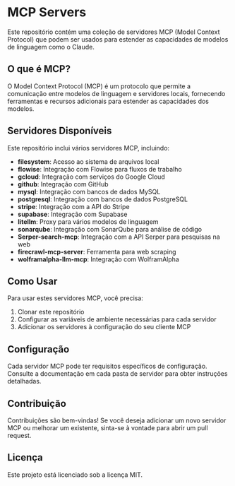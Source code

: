 # MCP Servers

Este repositório contém uma coleção de servidores MCP (Model Context Protocol) que podem ser usados para estender as capacidades de modelos de linguagem como o Claude.

## O que é MCP?

O Model Context Protocol (MCP) é um protocolo que permite a comunicação entre modelos de linguagem e servidores locais, fornecendo ferramentas e recursos adicionais para estender as capacidades dos modelos.

## Servidores Disponíveis

Este repositório inclui vários servidores MCP, incluindo:

- **filesystem**: Acesso ao sistema de arquivos local
- **flowise**: Integração com Flowise para fluxos de trabalho
- **gcloud**: Integração com serviços do Google Cloud
- **github**: Integração com GitHub
- **mysql**: Integração com bancos de dados MySQL
- **postgresql**: Integração com bancos de dados PostgreSQL
- **stripe**: Integração com a API do Stripe
- **supabase**: Integração com Supabase
- **litellm**: Proxy para vários modelos de linguagem
- **sonarqube**: Integração com SonarQube para análise de código
- **Serper-search-mcp**: Integração com a API Serper para pesquisas na web
- **firecrawl-mcp-server**: Ferramenta para web scraping
- **wolframalpha-llm-mcp**: Integração com WolframAlpha

## Como Usar

Para usar estes servidores MCP, você precisa:

1. Clonar este repositório
2. Configurar as variáveis de ambiente necessárias para cada servidor
3. Adicionar os servidores à configuração do seu cliente MCP

## Configuração

Cada servidor MCP pode ter requisitos específicos de configuração. Consulte a documentação em cada pasta de servidor para obter instruções detalhadas.

## Contribuição

Contribuições são bem-vindas! Se você deseja adicionar um novo servidor MCP ou melhorar um existente, sinta-se à vontade para abrir um pull request.

## Licença

Este projeto está licenciado sob a licença MIT.
